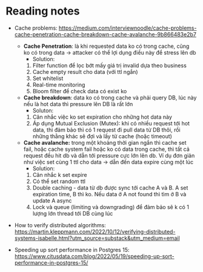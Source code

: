 # Reading notes
- Cache problems: https://medium.com/interviewnoodle/cache-problems-cache-penetration-cache-breakdown-cache-avalanche-9b866483e2b7
	- **Cache Penetration**: là khi requested data ko có trong cache, cũng ko có trong data -> attacker có thể lợi dụng điều này để stress lên db
		- Solution:
		1. Filter function để lọc bớt mấy giá trị invalid dựa theo business
		2. Cache empty result cho data (với ttl ngắn)
		3. Set whitelist 
		4. Real-time monitoring
		5. Bloom filter để check data có exist ko
	- **Cache breakdown**: data ko có trong cache và phải query DB, lúc này nếu là hot data thì pressure lên DB là rất lớn
		- Soluton:
		1. Cân nhắc việc ko set expiration cho những hot data này
		2. Áp dụng Mutual Exclusion (Mutex): khi có nhiều request tới hot data, thì đảm bảo thì có 1 request đi pull data từ DB thôi, rồi những thằng khác sẽ đợi và lấy từ cache (hoặc timeout)
	- **Cache avalanche:** trong một khoảng thời gian ngắn thì cache set fail, hoặc cache system fail hoặc ko có data trong cache, thì tất cả request đều hit db và dẫn tới pressure cực lớn lên db. Ví dụ đơn giản như việc set cùng 1 ttl cho data -> dẫn đến data expire cùng một lúc
		- Solution: 
		1. Cân nhắc k set expire
		2. Có thể set random ttl 
		3. Double caching - data từ db được sync tới cache A và B. A set expiration time, B thì ko. Nếu data ở A not found thì tìm ở B và update A async
		4. Lock và queue (limiting và downgrading) để đảm bảo sẽ k có 1 lượng lớn thread tới DB cùng lúc

- How to verify distributed algorithms: https://martin.kleppmann.com/2022/10/12/verifying-distributed-systems-isabelle.html?utm_source=substack&utm_medium=email
- Speeding up sort performance in Postgres 15: https://www.citusdata.com/blog/2022/05/19/speeding-up-sort-performance-in-postgres-15/